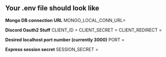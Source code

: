 ## Your .env file should look like

**Mongo DB connection URL**
MONGO_LOCAL_CONN_URL=

**Discord Oauth2 Stuff**
CLIENT_ID =
CLIENT_SECRET =
CLIENT_REDIRECT =

**Desired localhost port number (currently 3000)**
PORT =

**Express session secret**
SESSION_SECRET =